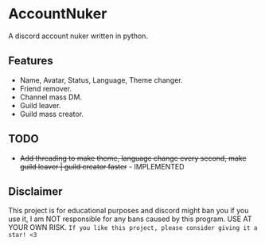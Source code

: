 AccountNuker
==========

A discord account nuker written in python.

Features
-------------

- Name, Avatar, Status, Language, Theme changer.
- Friend remover.
- Channel mass DM.
- Guild leaver.
- Guild mass creator.

TODO
-------------
- ~~Add threading to make theme, language change every second, make guild leaver | guild creator faster~~ - IMPLEMENTED

Disclaimer
-------------
This project is for educational purposes and discord might ban you if you use it, I am NOT responsible for any bans caused by this program. USE AT YOUR OWN RISK.
`If you like this project, please consider giving it a star! <3`
